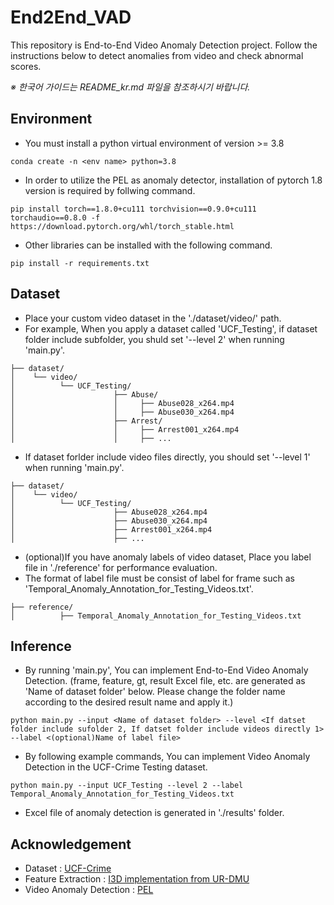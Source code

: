 # End2End_VAD
This repository is End-to-End Video Anomaly Detection project.
Follow the instructions below to detect anomalies from video and check abnormal scores.

*※ 한국어 가이드는 README_kr.md 파일을 참조하시기 바랍니다.*
## Environment
- You must install a python virtual environment of version >= 3.8 
```
conda create -n <env name> python=3.8
```
- In order to utilize the PEL as anomaly detector, installation of pytorch 1.8 version is required by follwing command.
```
pip install torch==1.8.0+cu111 torchvision==0.9.0+cu111 torchaudio==0.8.0 -f https://download.pytorch.org/whl/torch_stable.html
```
- Other libraries can be installed with the following command.
```
pip install -r requirements.txt
```

## Dataset
- Place your custom video dataset in the './dataset/video/' path.
- For example, When you apply a dataset called 'UCF_Testing', if dataset folder include subfolder, you shuld set '--level 2' when running 'main.py'.
```
├── dataset/
│    └── video/
│          └── UCF_Testing/
│                      ├── Abuse/
│                      │     ├── Abuse028_x264.mp4
│                      │     ├── Abuse030_x264.mp4
│                      ├── Arrest/
│                      │     ├── Arrest001_x264.mp4
│                      │     ├── ...

```

- If dataset forlder include video files directly, you should set '--level 1' when running 'main.py'.
```
├── dataset/
│    └── video/
│          └── UCF_Testing/
│                      ├── Abuse028_x264.mp4
│                      ├── Abuse030_x264.mp4
│                      ├── Arrest001_x264.mp4
│                      ├── ...
```
- (optional)If you have anomaly labels of video dataset, Place you label file in './reference' for performance evaluation.
- The format of label file must be consist of label for frame such as 'Temporal_Anomaly_Annotation_for_Testing_Videos.txt'.
```
├── reference/
│          ├── Temporal_Anomaly_Annotation_for_Testing_Videos.txt
```

## Inference
- By running 'main.py', You can implement End-to-End Video Anomaly Detection.
(frame, feature, gt, result Excel file, etc. are generated as 'Name of dataset folder' below. Please change the folder name according to the desired result name and apply it.)
```
python main.py --input <Name of dataset folder> --level <If datset folder include sufolder 2, If datset folder include videos directly 1> --label <(optional)Name of label file>
```
- By following example commands, You can implement Video Anomaly Detection in the UCF-Crime Testing dataset.
```
python main.py --input UCF_Testing --level 2 --label Temporal_Anomaly_Annotation_for_Testing_Videos.txt
```
- Excel file of anomaly detection is generated in './results' folder.

## Acknowledgement
- Dataset : [UCF-Crime](https://www.crcv.ucf.edu/research/real-world-anomaly-detection-in-surveillance-videos/)
- Feature Extraction : [I3D implementation from UR-DMU](https://github.com/henrryzh1/UR-DMU/tree/master/feature_extract)
- Video Anomaly Detection : [PEL](https://github.com/yujiangpu20/pel4vad)
